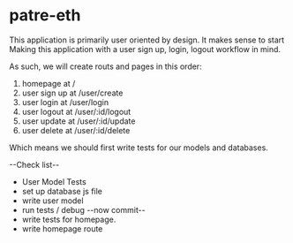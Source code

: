 # patre-eth

This application is primarily user oriented by design. It makes sense to start
Making this application with a user sign up, login, logout workflow in mind.

As such, we will create routs and pages in this order:

1. homepage at /
2. user sign up at /user/create
3. user login at /user/login
4. user logout at /user/:id/logout
5. user update at /user/:id/update
6. user delete at /user/:id/delete

Which means we should first write tests for our models and databases.

--Check list--
* User Model Tests
* set up database js file
* write user model
* run tests / debug
--now commit--
* write tests for homepage.
* write homepage route